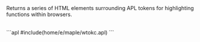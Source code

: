 <section class="function">
Returns a series of HTML elements surrounding APL tokens for highlighting functions within browsers.
<div style="display:flex;">
<div style="background-color: var(--MINI_META      )" class="square"></div>
<div style="background-color: var(--SCOL_DFN_NAME  )" class="square"></div>
<div style="background-color: var(--MINI_PRIMITIVE )" class="square"></div>
<div style="background-color: var(--MINI_NC        )" class="square"></div>
<div style="background-color: var(--MINI_CC        )" class="square"></div>
<div style="background-color: var(--MINI_COMMENT   )" class="square"></div>
</div>    
</section>
    
<section class="function">
```apl
#include(home/e/maple/wtokc.apl)
```
</section>

<style>.square { width:32px; height:32px; } div { margin-right:1em; }</style>